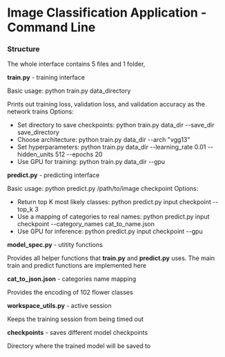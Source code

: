 # Image Classification Application - Command Line

### Structure

The whole interface contains 5 files and 1 folder,

**train.py** - training interface

Basic usage: python train.py data_directory

Prints out training loss, validation loss, and validation accuracy as the network trains
Options:

* Set directory to save checkpoints: python train.py data_dir --save_dir save_directory
* Choose architecture: python train.py data_dir --arch "vgg13"
* Set hyperparameters: python train.py data_dir --learning_rate 0.01 --hidden_units 512 --epochs 20
* Use GPU for training: python train.py data_dir --gpu

**predict.py** - predicting interface


Basic usage: python predict.py /path/to/image checkpoint Options:

* Return top K most likely classes: python predict.py input checkpoint --top_k 3
* Use a mapping of categories to real names: python predict.py input checkpoint --category_names cat_to_name.json
* Use GPU for inference: python predict.py input checkpoint --gpu


**model_spec.py** - utitity functions

Provides all helper functions that **train.py** and **predict.py** uses. The main train and predict functions are implemented here

**cat_to_json.json** - categories name mapping

Provides the encoding of 102 flower classes

**workspace_utils.py** - active session

Keeps the training session from being timed out

**checkpoints** - saves different model checkpoints

Directory where the trained model will be saved to 
